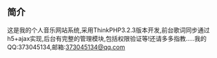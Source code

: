 ## 简介

这是我的个人音乐网站系统,采用ThinkPHP3.2.3版本开发,前台歌词同步通过h5+ajax实现,后台有完整的管理模块,包括权限验证等!还请多多指教.....我的QQ:373045134,邮箱:373045134@qq.com